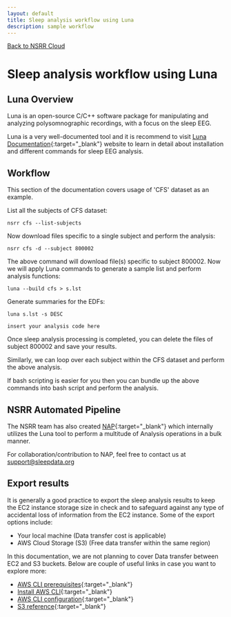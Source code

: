 ```yaml
---
layout: default
title: Sleep analysis workflow using Luna
description: sample workflow
---
```


[Back to NSRR Cloud](./index.md)

# Sleep analysis workflow using Luna

## Luna Overview

Luna is an open-source C/C++ software package for manipulating and analyzing polysomnographic recordings, with a focus on the sleep EEG.

Luna is a very well-documented tool and it is recommend to visit [Luna Documentation](https://zzz.bwh.harvard.edu/luna){:target="_blank"} website to learn in detail about installation and different commands for sleep EEG analysis. 


## Workflow

This section of the documentation covers usage of 'CFS' dataset as an example.

List all the subjects of CFS dataset:

```
nsrr cfs --list-subjects
```

Now download files specific to a single subject and perform the analysis:

```
nsrr cfs -d --subject 800002
```

The above command will download file(s) specific to subject 800002. Now we will apply Luna  commands to generate a sample list and perform analysis functions:

```
luna --build cfs > s.lst
```

Generate summaries for the EDFs:

```
luna s.lst -s DESC
```

`insert your analysis code here`

Once sleep analysis processing is completed, you can delete the files of subject 800002 and save your results.

Similarly, we can loop over each subject within the CFS dataset and perform the above analysis.

If bash scripting is easier for you then you can bundle up the above commands into bash script and perform the analysis. 


## NSRR Automated Pipeline

The NSRR team has also created [NAP](https://gitlab-scm.partners.org/zzz-public/nsrr){:target="_blank"} which internally utilizes the Luna tool to perform a multitude of Analysis operations in a bulk manner.

For collaboration/contribution to NAP, feel free to contact us at support@sleepdata.org


## Export results

It is generally a good practice to export the sleep analysis results to keep the EC2 instance storage size in check and to safeguard against any type of accidental loss of information from the EC2 instance. Some of the export options include:

- Your local machine (Data transfer cost is applicable)
- AWS Cloud Storage (S3) (Free data transfer within the same region)

In this documentation, we are not planning to cover Data transfer between EC2 and S3 buckets. Below are couple of useful links in case you want to explore more:
- [AWS CLI prerequisites](https://docs.aws.amazon.com/cli/latest/userguide/getting-started-prereqs.html){:target="_blank"}
- [Install AWS CLI](https://docs.aws.amazon.com/cli/latest/userguide/getting-started-install.html){:target="_blank"}
- [AWS CLI configuration](https://docs.aws.amazon.com/cli/latest/userguide/cli-configure-quickstart.html){:target="_blank"}
- [S3 reference](https://docs.aws.amazon.com/cli/latest/reference/s3/){:target="_blank"}